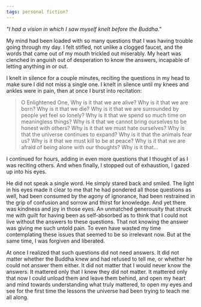 ```yaml
---
tags: personal fiction?
---
```


*"I had a vision in which I saw myself knelt before the Buddha."*

My mind had been loaded with so many questions that I was having trouble going through my day. I felt stifled, not unlike a clogged faucet, and the words that came out of my mouth trickled out miserably. My heart was clenched in anguish out of desperation to know the answers, incapable of letting anything in or out.

I knelt in silence for a couple minutes, reciting the questions in my head to make sure I did not miss a single one. I knelt in silence until my knees and ankles were in pain, then at once I burst into recitation:

>O Enlightened One, Why is it that we are alive? Why is it that we are born? Why is it that we die? Why is it that we are surrounded by people yet feel so lonely? Why is it that we spend so much time on meaningless things? Why is it that we cannot bring ourselves to be honest with others? Why is it that we must hate ourselves? Why is that the universe continues to expand? Why is it that the animals fear us? Why is it that we must kill to be at peace? Why is it that we are afraid of being alone with our thoughts? Why is it that...

I continued for hours, adding in even more questions that I thought of as I was reciting others. And when finally, I stopped out of exhaustion, I gazed up into his eyes. 

He did not speak a single word. He simply stared back and smiled. The light in his eyes made it clear to me that he had pondered all those questions as well, had been consumed by the agony of ignorance, had been restrained in the grip of confusion and sorrow and thirst for knowledge. And yet there was kindness and joy in those eyes. An unmatched generousity that struck me with guilt for having been as self-absorbed as to think that I could not live without the answers to these questions. That not knowing the answer was giving me such untold pain. To even have wasted my time contemplating these issues that seemed to be so irrelevant now. But at the same time, I was forgiven and liberated.

At once I realized that such questions did not need answers. It did not matter whether the Buddha knew and had refused to tell me, or whether he could not answer them either. It did not matter that I would never know the answers. It mattered only that I knew they did not matter. It mattered only that now I could unload them and leave them behind, and open my heart and mind towards understanding what truly mattered, to open my eyes and see for the first time the lessons the universe had been trying to teach me all along.